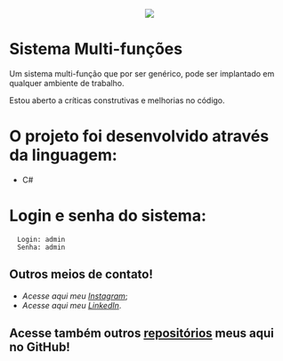 
<p align="center">
<img src="https://github.com/MatheusFranciscone/projeto-multifunctions/blob/master/Aula06_Ex01/computer-icon.png">
</p>

# Sistema Multi-funções
  Um sistema multi-função que por ser genérico, pode ser implantado em qualquer ambiente de trabalho.  
  
  Estou aberto a críticas construtivas e melhorias no código.
  
 # O projeto foi desenvolvido através da linguagem: 
 * C#
 
 # Login e senha do sistema: 
      Login: admin
      Senha: admin

## Outros meios de contato!

 * _Acesse aqui meu_ [_Instagram_](https://www.instagram.com/_franciscone/);
 * _Acesse aqui meu_ [_LinkedIn_](https://www.linkedin.com/in/matheus-franciscone/).
 
## Acesse também outros [repositórios](https://github.com/MatheusFranciscone?tab=repositories) meus aqui no GitHub!
